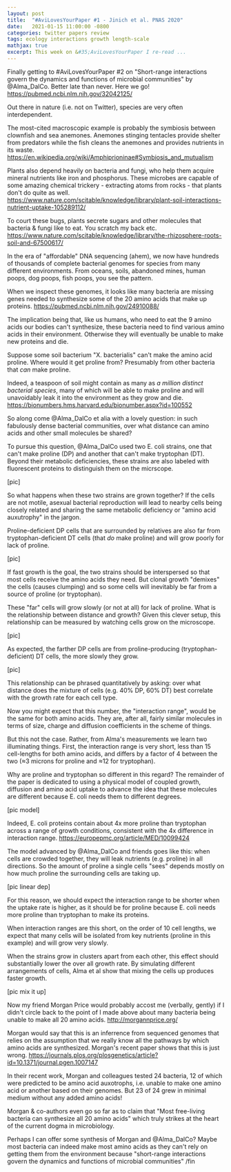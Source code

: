 ```yaml
---
layout: post
title:  "#AviLovesYourPaper #1 - Jinich et al. PNAS 2020"
date:   2021-01-15 11:00:00 -0800
categories: twitter papers review
tags: ecology interactions growth length-scale
mathjax: true
excerpt: This week on &#35;AviLovesYourPaper I re-read ...
---
```


Finally getting to #AviLovesYourPaper #2 on "Short-range interactions govern the dynamics and functions of microbial communities" by @Alma_DalCo. Better late than never. Here we go! https://pubmed.ncbi.nlm.nih.gov/32042125/

Out there in nature (i.e. not on Twitter), species are very often interdependent. 

The most-cited macroscopic example is probably the symbiosis between clownfish and sea anemones. Anemones stinging tentacles provide shelter from predators while the fish cleans the anemones and provides nutrients in its waste. https://en.wikipedia.org/wiki/Amphiprioninae#Symbiosis_and_mutualism

Plants also depend heavily on bacteria and fungi, who help them acquire mineral nutrients like iron and phosphorus. These microbes are capable of some amazing chemical trickery - extracting atoms from rocks - that plants don't do quite as well. https://www.nature.com/scitable/knowledge/library/plant-soil-interactions-nutrient-uptake-105289112/

To court these bugs, plants secrete sugars and other molecules that bacteria & fungi like to eat. You scratch my back etc. https://www.nature.com/scitable/knowledge/library/the-rhizosphere-roots-soil-and-67500617/

In the era of "affordable" DNA sequencing (ahem), we now have hundreds of thousands of complete bacterial genomes for species from many different environments. From oceans, soils, abandoned mines, human poops, dog poops, fish poops, you see the pattern. 

When we inspect these genomes, it looks like many bacteria are missing genes needed to synthesize some of the 20 amino acids that make up proteins. https://pubmed.ncbi.nlm.nih.gov/24910088/

The implication being that, like us humans, who need to eat the 9 amino acids our bodies can't synthesize, these bacteria need to find various amino acids in their environment. Otherwise they will eventually be unable to make new proteins and die. 

Suppose some soil bacterium "X. bacterialis" can't make the amino acid proline. Where would it get proline from? Presumably from other bacteria that *can* make proline. 

Indeed, a teaspoon of soil might contain as many as *a million distinct bacterial species*, many of which will be able to make proline and will unavoidably leak it into the environment as they grow and die. https://bionumbers.hms.harvard.edu/bionumber.aspx?id=100552

So along come @Alma_DalCo et alia with a lovely question: in such fabulously dense bacterial communities, over what distance can amino acids and other small molecules be shared? 

To pursue this question, @Alma_DalCo used two E. coli strains, one that can't make proline (DP) and another that can't make tryptophan (DT). Beyond their metabolic deficiencies, these strains are also labeled with fluorescent proteins to distinguish them on the micrscope.

[pic]

So what happens when these two strains are grown together? If the cells are not motile, asexual bacterial reproduction will lead to nearby cells being closely related and sharing the same metabolic deficiency or "amino acid auxutrophy" in the jargon. 

Proline-deficient DP cells that are surrounded by relatives are also far from  tryptophan-deficient DT cells (that *do* make proline) and will grow poorly for lack of proline. 

[pic]

If fast growth is the goal, the two strains should be interspersed so that most cells receive the amino acids they need. But clonal growth "demixes" the cells (causes clumping) and so some cells will inevitably be far from a source of proline (or tryptophan). 

These "far" cells will grow slowly (or not at all) for lack of proline. What is the relationship between distance and growth? Given this clever setup, this relationship can be measured by watching cells grow on the microscope.

[pic]

As expected, the farther DP cells are from proline-producing (tryptophan-deficient) DT cells, the more slowly they grow. 

[pic]

This relationship can be phrased quantitatively by asking: over what distance does the mixture of cells (e.g. 40% DP, 60% DT) best correlate with the growth rate for each cell type. 

Now you might expect that this number, the "interaction range", would be the same for both amino acids. They are, after all, fairly similar molecules in terms of size, charge and diffusion coefficients in the scheme of things. 

But this not the case. Rather, from Alma's measurements we learn two illuminating things. First, the interaction range is very short, less than 15 cell-lengths for both amino acids, and differs by a factor of 4 between the two (≈3 microns for proline and ≈12 for tryptophan).

Why are proline and tryptophan so different in this regard? The remainder of the paper is dedicated to using a physical model of coupled growth, diffusion and amino acid uptake to advance the idea that these molecules are different because E. coli needs them to different degrees. 

[pic model]

Indeed, E. coli proteins contain about 4x more proline than tryptophan across a range of growth conditions, consistent with the 4x difference in interaction range. https://europepmc.org/article/MED/10099424 

The model advanced by @Alma_DalCo and friends goes like this: when cells are crowded together, they will leak nutrients (e.g. proline) in all directions. So the amount of proline a single cells "sees" depends mostly on how much proline the surrounding cells are taking up. 

[pic linear dep]

For this reason, we should expect the interaction range to be shorter when the uptake rate is higher, as it should be for proline because E. coli needs more proline than tryptophan to make its proteins. 

When interaction ranges are this short, on the order of 10 cell lengths, we expect that many cells will be isolated from key nutrients (proline in this example) and will grow very slowly. 

When the strains grow in clusters apart from each other, this effect should substantially lower the over all growth rate. By simulating different arrangements of cells, Alma et al show that mixing the cells up produces faster growth.

[pic mix it up]

Now my friend Morgan Price would probably accost me (verbally, gently) if I didn't circle back to the point of I made above about many bacteria being unable to make all 20 amino acids. http://morgannprice.org/

Morgan would say that this is an inferrence from sequenced genomes that relies on the assumption that we really know all the pathways by which amino acids are synthesized. Morgan's recent paper shows that this is just wrong. https://journals.plos.org/plosgenetics/article?id=10.1371/journal.pgen.1007147

In their recent work, Morgan and colleagues tested 24 bacteria, 12 of which were predicted to be amino acid auxotrophs, i.e. unable to make one amino acid or another based on their genomes. But 23 of 24 grew in minimal medium without any added amino acids!

Morgan & co-authors even go so far as to claim that "Most free-living bacteria can synthesize all 20 amino acids" which truly strikes at the heart of the current dogma in microbiology. 

Perhaps I can offer some synthesis of Morgan and @Alma_DalCo? Maybe most bacteria can indeed make most amino acids as they can't rely on getting them from the environment because "short-range interactions govern the dynamics and functions of microbial communities" /fin


